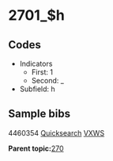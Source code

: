 # 2701\_$h

## Codes

-   Indicators
    -   First: 1
    -   Second: \_
-   Subfield: h

## Sample bibs

4460354 [Quicksearch](https://search.library.yale.edu/catalog/4460354) [VXWS](http://prodorbis.library.yale.edu:7014/vxws/GetHoldingsService?bibId=4460354)

**Parent topic:**[270](../../tags/270/270.md)

